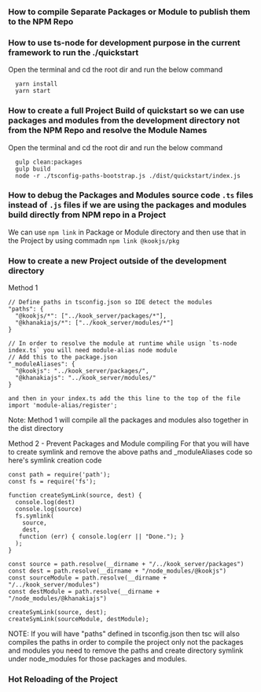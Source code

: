 ### How to compile Separate Packages or Module to publish them to the NPM Repo


### How to use ts-node for development purpose in the current framework to run the ./quickstart
Open the terminal and cd the root dir and run the below command
```
  yarn install
  yarn start
```

### How to create a full Project Build of quickstart so we can use packages and modules from the development directory not from the NPM Repo and resolve the Module Names
Open the terminal and cd the root dir and run the below command
```
  gulp clean:packages
  gulp build
  node -r ./tsconfig-paths-bootstrap.js ./dist/quickstart/index.js
```
### How to debug the Packages and Modules source code `.ts` files instead of `.js` files if we are using the packages and modules build directly from NPM repo in a Project
We can use `npm link` in Package or Module directory and then use that in the Project by using commadn `npm link @kookjs/pkg`


### How to create a new Project outside of the development directory

Method 1
```
// Define paths in tsconfig.json so IDE detect the modules
"paths": {
  "@kookjs/*": ["../kook_server/packages/*"],
  "@khanakiajs/*": ["../kook_server/modules/*"]
}

// In order to resolve the module at runtime while usign `ts-node index.ts` you will need module-alias node module
// Add this to the package.json
"_moduleAliases": {
  "@kookjs": "../kook_server/packages/",
  "@khanakiajs": "../kook_server/modules/"
}

and then in your index.ts add the this line to the top of the file
import 'module-alias/register';
```
Note: Method 1 will compile all the packages and modules also together in the dist directory

Method 2 - Prevent Packages and Module compiling
For that you will have to create symlink and remove the above paths and _moduleAliases code so here's symlink creation code
```
const path = require('path');
const fs = require('fs');

function createSymLink(source, dest) {
  console.log(dest)
  console.log(source)
  fs.symlink(
    source,
    dest,
   function (err) { console.log(err || "Done."); }
  );
}

const source = path.resolve(__dirname + "/../kook_server/packages")
const dest = path.resolve(__dirname + "/node_modules/@kookjs")
const sourceModule = path.resolve(__dirname + "/../kook_server/modules")
const destModule = path.resolve(__dirname + "/node_modules/@khanakiajs")

createSymLink(source, dest);
createSymLink(sourceModule, destModule);
```

NOTE: If you will have "paths" defined in tsconfig.json then tsc will also compiles the paths in order to compile the project only not the packages and modules you need to remove the paths and create directory symlink under node_modules for those packages and modules.


### Hot Reloading of the Project